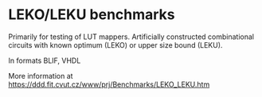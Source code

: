 # LEKO/LEKU benchmarks
Primarily for testing of LUT mappers.
Artificially constructed combinational circuits with known optimum (LEKO) or upper size bound (LEKU).

In formats BLIF, VHDL

More information at https://ddd.fit.cvut.cz/www/prj/Benchmarks/LEKO_LEKU.htm
